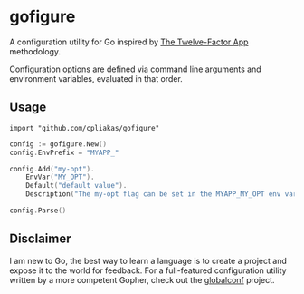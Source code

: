 # gofigure

A configuration utility for Go inspired by [The Twelve-Factor App](http://12factor.net/config) methodology.


Configuration options are defined via command line arguments and
environment variables, evaluated in that order.

## Usage

```
import "github.com/cpliakas/gofigure"
```

```go
config := gofigure.New()
config.EnvPrefix = "MYAPP_"

config.Add("my-opt").
	EnvVar("MY_OPT").
	Default("default value").
	Description("The my-opt flag can be set in the MYAPP_MY_OPT env variable")

config.Parse()

```

## Disclaimer

I am new to Go, the best way to learn a language is to create a
project and expose it to the world for feedback. For a full-featured
configuration utility written by a more competent Gopher, check out
the [globalconf](https://github.com/rakyll/globalconf) project.

